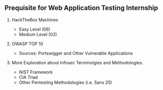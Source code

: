 ## Prequisite for Web Application Testing Internship

1. HackTheBox Machines
    - Easy Level (06)
    - Medium Level (02)

2. OWASP TOP 10
    - Sources: Portswigger and Other Vulnerable Applications

3. More Exploration about Infosec Terminolgies and Methodologies.
    - NIST Framework
    - CIA Triad
    - Other Pentesting Methodologies (i.e. Sans 25)
